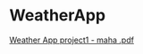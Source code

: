# WeatherApp
[Weather App project1 - maha .pdf](https://github.com/mahaatechcampus/WeatherApp/files/7385852/Weather.App.project1.-.maha.pdf)
